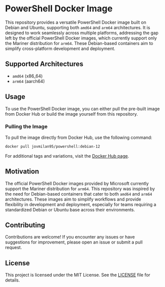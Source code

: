 # PowerShell Docker Image

This repository provides a versatile PowerShell Docker image built on Debian and Ubuntu, supporting both `amd64` and `arm64` architectures. It is designed to work seamlessly across multiple platforms, addressing the gap left by the official PowerShell Docker images, which currently support only the Mariner distribution for `arm64`. These Debian-based containers aim to simplify cross-platform development and deployment.

## Supported Architectures
  - `amd64` (x86_64)
  - `arm64` (aarch64)

## Usage

To use the PowerShell Docker image, you can either pull the pre-built image from Docker Hub or build the image yourself from this repository.

### Pulling the Image

To pull the image directly from Docker Hub, use the following command:

```bash
docker pull jovmilan95/powershell:debian-12
```

For additional tags and variations, visit the [Docker Hub page](https://hub.docker.com/r/jovmilan95/powershell).

## Motivation

The official PowerShell Docker images provided by Microsoft currently support the Mariner distribution for `arm64`. This repository was inspired by the need for Debian-based containers that cater to both `amd64` and `arm64` architectures. These images aim to simplify workflows and provide flexibility in development and deployment, especially for teams requiring a standardized Debian or Ubuntu base across their environments.

## Contributing

Contributions are welcome! If you encounter any issues or have suggestions for improvement, please open an issue or submit a pull request.

## License

This project is licensed under the MIT License. See the [LICENSE](LICENSE) file for details.

